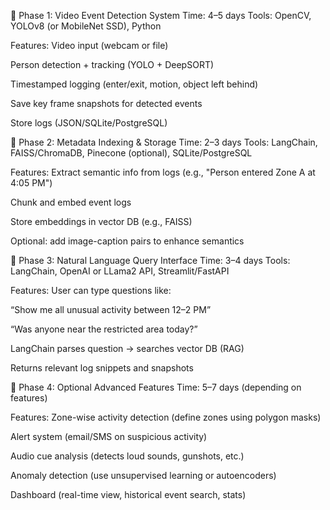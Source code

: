 🔹 Phase 1: Video Event Detection System
Time: 4–5 days
Tools: OpenCV, YOLOv8 (or MobileNet SSD), Python

Features:
 Video input (webcam or file)

 Person detection + tracking (YOLO + DeepSORT)

 Timestamped logging (enter/exit, motion, object left behind)

 Save key frame snapshots for detected events

 Store logs (JSON/SQLite/PostgreSQL)

🔹 Phase 2: Metadata Indexing & Storage
Time: 2–3 days
Tools: LangChain, FAISS/ChromaDB, Pinecone (optional), SQLite/PostgreSQL

Features:
 Extract semantic info from logs (e.g., "Person entered Zone A at 4:05 PM")

 Chunk and embed event logs

 Store embeddings in vector DB (e.g., FAISS)

 Optional: add image-caption pairs to enhance semantics

🔹 Phase 3: Natural Language Query Interface
Time: 3–4 days
Tools: LangChain, OpenAI or LLama2 API, Streamlit/FastAPI

Features:
 User can type questions like:

“Show me all unusual activity between 12–2 PM”

“Was anyone near the restricted area today?”

 LangChain parses question → searches vector DB (RAG)

 Returns relevant log snippets and snapshots

🔹 Phase 4: Optional Advanced Features
Time: 5–7 days (depending on features)

Features:
 Zone-wise activity detection (define zones using polygon masks)

 Alert system (email/SMS on suspicious activity)

 Audio cue analysis (detects loud sounds, gunshots, etc.)

 Anomaly detection (use unsupervised learning or autoencoders)

 Dashboard (real-time view, historical event search, stats)